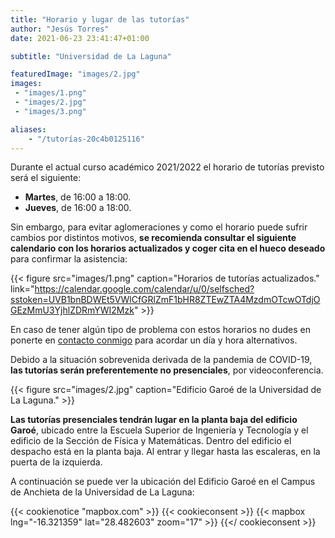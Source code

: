 ```yaml
---
title: "Horario y lugar de las tutorías"
author: "Jesús Torres"
date: 2021-06-23 23:41:47+01:00

subtitle: "Universidad de La Laguna"

featuredImage: "images/2.jpg" 
images:
 - "images/1.png" 
 - "images/2.jpg" 
 - "images/3.png" 

aliases:
    - "/tutorías-20c4b0125116"
---
```


Durante el actual curso académico 2021/2022 el horario de tutorías previsto será el siguiente:

* **Martes**, de 16:00 a 18:00.
* **Jueves**, de 16:00 a 18:00.

Sin embargo, para evitar aglomeraciones y como el horario puede sufrir cambios por distintos motivos, **se recomienda consultar el siguiente calendario con los horarios actualizados y coger cita en el hueco deseado** para confirmar la      asistencia:

{{< figure src="images/1.png" caption="Horarios de tutorías actualizados." link="https://calendar.google.com/calendar/u/0/selfsched?sstoken=UVB1bnBDWEt5VWlCfGRlZmF1bHR8ZTEwZTA4MzdmOTcwOTdjOGEzMmU3YjhlZDRmYWI2Mzk" >}}

En caso de tener algún tipo de problema con estos horarios no dudes en ponerte en [contacto conmigo](https://www.ull.es/apps/guias/guias/view_teacher_niu/588/%28%3FPjmtorres.*%29/) para acordar un día y hora alternativos.

Debido a la situación sobrevenida derivada de la pandemia de COVID-19, **las tutorías serán preferentemente no presenciales**, por videoconferencia.

{{< figure src="images/2.jpg" caption="Edificio Garoé de la Universidad de La Laguna." >}}

**Las tutorías presenciales tendrán lugar en la planta baja del edificio Garoé**, ubicado entre la Escuela Superior de Ingeniería y Tecnología y el edificio de la Sección de Física y Matemáticas.
Dentro del edificio el despacho está en la planta baja.
Al entrar y llegar hasta las escaleras, en la puerta de la izquierda.

A continuación se puede ver la ubicación del Edificio Garoé en el Campus de Anchieta de la Universidad de La Laguna:

{{< cookienotice "mapbox.com" >}}
{{< cookieconsent >}}
{{< mapbox lng="-16.321359" lat="28.482603" zoom="17" >}}
{{</ cookieconsent >}}
